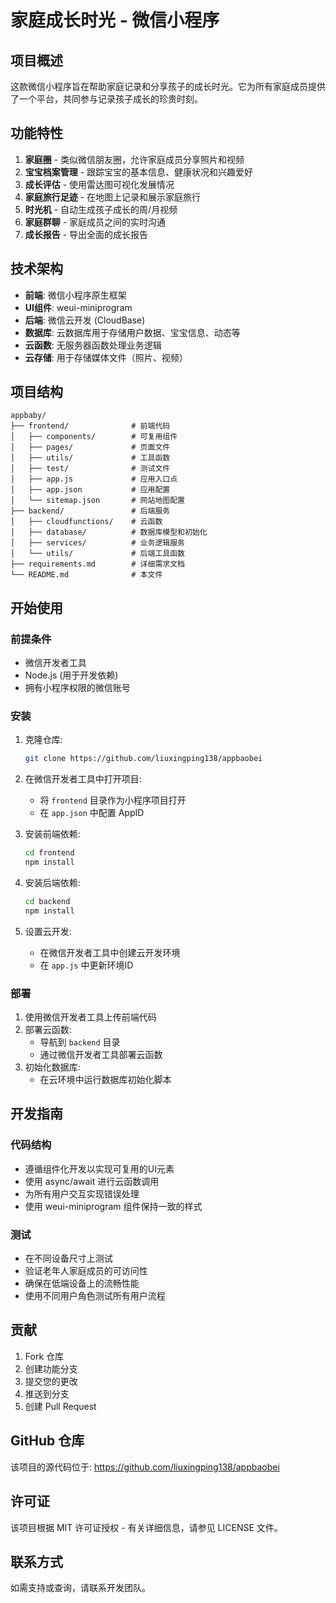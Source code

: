 # 家庭成长时光 - 微信小程序

## 项目概述

这款微信小程序旨在帮助家庭记录和分享孩子的成长时光。它为所有家庭成员提供了一个平台，共同参与记录孩子成长的珍贵时刻。

## 功能特性

1. **家庭圈** - 类似微信朋友圈，允许家庭成员分享照片和视频
2. **宝宝档案管理** - 跟踪宝宝的基本信息、健康状况和兴趣爱好
3. **成长评估** - 使用雷达图可视化发展情况
4. **家庭旅行足迹** - 在地图上记录和展示家庭旅行
5. **时光机** - 自动生成孩子成长的周/月视频
6. **家庭群聊** - 家庭成员之间的实时沟通
7. **成长报告** - 导出全面的成长报告

## 技术架构

- **前端**: 微信小程序原生框架
- **UI组件**: weui-miniprogram
- **后端**: 微信云开发 (CloudBase)
- **数据库**: 云数据库用于存储用户数据、宝宝信息、动态等
- **云函数**: 无服务器函数处理业务逻辑
- **云存储**: 用于存储媒体文件（照片、视频）

## 项目结构

```
appbaby/
├── frontend/              # 前端代码
│   ├── components/        # 可复用组件
│   ├── pages/             # 页面文件
│   ├── utils/             # 工具函数
│   ├── test/              # 测试文件
│   ├── app.js             # 应用入口点
│   ├── app.json           # 应用配置
│   └── sitemap.json       # 网站地图配置
├── backend/               # 后端服务
│   ├── cloudfunctions/    # 云函数
│   ├── database/          # 数据库模型和初始化
│   ├── services/          # 业务逻辑服务
│   └── utils/             # 后端工具函数
├── requirements.md        # 详细需求文档
└── README.md              # 本文件
```

## 开始使用

### 前提条件

- 微信开发者工具
- Node.js (用于开发依赖)
- 拥有小程序权限的微信账号

### 安装

1. 克隆仓库:
   ```bash
   git clone https://github.com/liuxingping138/appbaobei
   ```

2. 在微信开发者工具中打开项目:
   - 将 `frontend` 目录作为小程序项目打开
   - 在 `app.json` 中配置 AppID

3. 安装前端依赖:
   ```bash
   cd frontend
   npm install
   ```

4. 安装后端依赖:
   ```bash
   cd backend
   npm install
   ```

5. 设置云开发:
   - 在微信开发者工具中创建云开发环境
   - 在 `app.js` 中更新环境ID

### 部署

1. 使用微信开发者工具上传前端代码
2. 部署云函数:
   - 导航到 `backend` 目录
   - 通过微信开发者工具部署云函数
3. 初始化数据库:
   - 在云环境中运行数据库初始化脚本

## 开发指南

### 代码结构

- 遵循组件化开发以实现可复用的UI元素
- 使用 async/await 进行云函数调用
- 为所有用户交互实现错误处理
- 使用 weui-miniprogram 组件保持一致的样式

### 测试

- 在不同设备尺寸上测试
- 验证老年人家庭成员的可访问性
- 确保在低端设备上的流畅性能
- 使用不同用户角色测试所有用户流程

## 贡献

1. Fork 仓库
2. 创建功能分支
3. 提交您的更改
4. 推送到分支
5. 创建 Pull Request

## GitHub 仓库

该项目的源代码位于: https://github.com/liuxingping138/appbaobei

## 许可证

该项目根据 MIT 许可证授权 - 有关详细信息，请参见 LICENSE 文件。

## 联系方式

如需支持或查询，请联系开发团队。